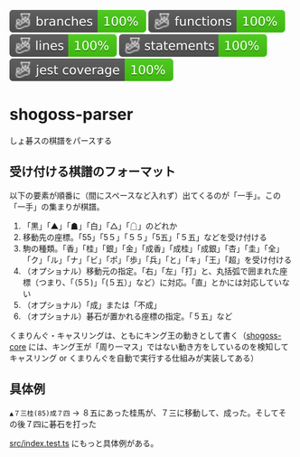 ![Branches](./badges/coverage-branches.svg)
![Functions](./badges/coverage-functions.svg)
![Lines](./badges/coverage-lines.svg)
![Statements](./badges/coverage-statements.svg)
![Jest coverage](./badges/coverage-jest%20coverage.svg)

# shogoss-parser
しょ碁スの棋譜をパースする

## 受け付ける棋譜のフォーマット

以下の要素が順番に（間にスペースなど入れず）出てくるのが「一手」。この「一手」の集まりが棋譜。

1. 「黒」「▲」「☗」「白」「△」「☖」のどれか
2. 移動先の座標。「55」「5５」「５５」「5五」「５五」などを受け付ける
3. 駒の種類。「香」「桂」「銀」「金」「成香」「成桂」「成銀」「杏」「圭」「全」「ク」「ル」「ナ」「ビ」「ポ」「歩」「兵」「と」「キ」「王」「超」を受け付ける
4. （オプショナル）移動元の指定。「右」「左」「打」と、丸括弧で囲まれた座標（つまり、「（5５)」「(５五）」など）に対応。「直」とかには対応していない
5. （オプショナル）「成」または「不成」
6. （オプショナル）碁石が置かれる座標の指定。「５五」など

くまりんぐ・キャスリングは、ともにキング王の動きとして書く（[shogoss-core](https://github.com/shoggoss/shogoss-core) には、キング王が「周り一マス」ではない動き方をしているのを検知してキャスリング or くまりんぐを自動で実行する仕組みが実装してある）

## 具体例

`▲７三桂(85)成７四` → ８五にあった桂馬が、７三に移動して、成った。そしてその後７四に碁石を打った

[src/index.test.ts](https://github.com/shoggoss/shogoss-parser/blob/main/src/index.test.ts) にもっと具体例がある。

